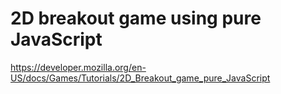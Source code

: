 # 2D breakout game using pure JavaScript
https://developer.mozilla.org/en-US/docs/Games/Tutorials/2D_Breakout_game_pure_JavaScript
